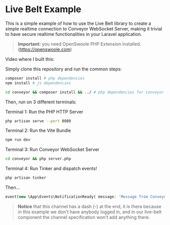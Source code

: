 # Live Belt Example

This is a simple example of how to use the Live Belt library to create a simple realtime connection to Conveyor WebSocket Server, making it trivial to have secure realtime functionalities in your Laravel application.

> **Important:** you need OpenSwoole PHP Extension installed. (https://openswoole.com)

Video where I built this: 

Simply clone this repository and run the common steps:

```bash  
composer install # php dependencies
npm install # js dependencies

cd conveyor && composer install && ../ # php dependencies for conveyor
```

Then, run on 3 different terminals:

Terminal 1: Run the PHP HTTP Server

```bash
php artisan serve --port 8080
```

Terminal 2: Run the Vite Bundle

```bash
npm run dev
```

Terminal 3: Run Conveyor WebSocket Server

```bash
cd conveyor && php server.php
```

Terminal 4: Run Tinker and dispatch events!

```bash
php artisan tinker
```

Then...

```php
event(new \App\Events\NotificationReady( message: 'Message from Conveyor 2', channel: 'notifications-'));
```

> **Notice** that this channel has a dash (-) at the end, it is there because in this example we don't have anybody logged in, and in our live-belt component the channel specification won't add anything there.

